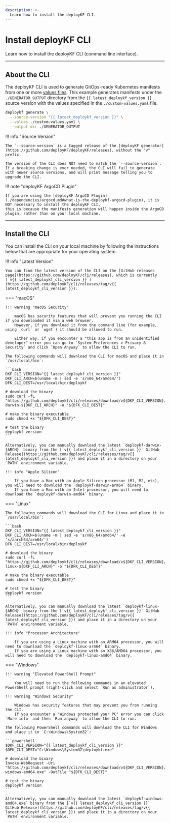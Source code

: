 ```yaml
---
description: >-
  Learn how to install the deployKF CLI.
---
```

# Install deployKF CLI

Learn how to install the deployKF CLI (command line interface).

---

## About the CLI

The deployKF CLI is used to generate GitOps-ready Kubernetes manifests from one or more [values files](../reference/deploykf-values.md).
This example generates manifests under the `./GENERATOR_OUTPUT` directory from the `{{ latest_deploykf_version }}` source version with the values specified in the `./custom-values.yaml` file.

```bash
deploykf generate \
  --source-version "{{ latest_deploykf_version }}" \
  --values ./custom-values.yaml \
  --output-dir ./GENERATOR_OUTPUT
```

!!! info "Source Version"

    The `--source-version` is a tagged release of the [deployKF generator](https://github.com/deployKF/deployKF/releases), without the "v" prefix.

    The version of the CLI does NOT need to match the `--source-version`. 
    If a breaking change is ever needed, the CLI will fail to generate with newer source versions, and will print message telling you to upgrade the CLI.

!!! note "deployKF ArgoCD Plugin"

    If you are using the [deployKF ArgoCD Plugin](./dependencies/argocd.md#what-is-the-deploykf-argocd-plugin), it is NOT necessary to install the deployKF CLI,
    this is because the manifests generation will happen inside the ArgoCD plugin, rather than on your local machine.

---

## Install the CLI

You can install the CLI on your local machine by following the instructions below that are appropriate for your operating system.

!!! info "Latest Version"
    
    You can find the latest version of the CLI on the [GitHub releases page](https://github.com/deployKF/cli/releases), which is currently [`v{{ latest_deploykf_cli_version }}`](https://github.com/deployKF/cli/releases/tag/v{{ latest_deploykf_cli_version }}).

=== "macOS"

    !!! warning "macOS Security"
        
        macOS has security features that will prevent you running the CLI if you downloaded it via a web browser.
        However, if you download it from the command line (for example, using `curl` or `wget`) it should be allowed to run.
        
        Either way, if you encounter a "this app is from an unidentified developer" error you can go to `System Preferences > Privacy & Security` and click `Open Anyway` to allow the CLI to run.

    The following commands will download the CLI for macOS and place it in `/usr/local/bin`:

    ```bash
    DKF_CLI_VERSION="{{ latest_deploykf_cli_version }}"
    DKF_CLI_ARCH=$(uname -m | sed -e 's/x86_64/amd64/')
    DFK_CLI_DEST=/usr/local/bin/deploykf
    
    # download the binary
    sudo curl -fL "https://github.com/deploykf/cli/releases/download/v${DKF_CLI_VERSION}/deploykf-darwin-${DKF_CLI_ARCH}" -o "${DFK_CLI_DEST}"
    
    # make the binary executable
    sudo chmod +x "${DFK_CLI_DEST}"
    
    # test the binary
    deploykf version
    ```

    Alternatively, you can manually download the latest `deploykf-darwin-{ARCH}` binary from the [`v{{ latest_deploykf_cli_version }}` GitHub Release](https://github.com/deployKF/cli/releases/tag/v{{ latest_deploykf_cli_version }}) and place it in a directory on your `PATH` environment variable.

    !!! info "Apple Silicon"
       
        If you have a Mac with an Apple Silicon processor (M1, M2, etc), you will need to download the `deploykf-darwin-arm64` binary.
        If you have a Mac with an Intel processor, you will need to download the `deploykf-darwin-amd64` binary.

=== "Linux"

    The following commands will download the CLI for Linux and place it in `/usr/local/bin`:

    ```bash
    DKF_CLI_VERSION="{{ latest_deploykf_cli_version }}"
    DKF_CLI_ARCH=$(uname -m | sed -e 's/x86_64/amd64/' -e 's/aarch64/arm64/')
    DFK_CLI_DEST=/usr/local/bin/deploykf

    # download the binary
    sudo curl -fL "https://github.com/deploykf/cli/releases/download/v${DKF_CLI_VERSION}/deploykf-linux-${DKF_CLI_ARCH}" -o "${DFK_CLI_DEST}"

    # make the binary executable
    sudo chmod +x "${DFK_CLI_DEST}"

    # test the binary
    deploykf version
    ```

    Alternatively, you can manually download the latest `deploykf-linux-{ARCH}` binary from the [`v{{ latest_deploykf_cli_version }}` GitHub Release](https://github.com/deployKF/cli/releases/tag/v{{ latest_deploykf_cli_version }}) and place it in a directory on your `PATH` environment variable.

    !!! info "Processor Architecture"
    
        If you are using a Linux machine with an ARM64 processor, you will need to download the `deploykf-linux-arm64` binary.
        If you are using a Linux machine with an X86/AMD64 processor, you will need to download the `deploykf-linux-amd64` binary.

=== "Windows"

    !!! warning "Elevated PowerShell Prompt"
        
        You will need to run the following commands in an elevated PowerShell prompt (right-click and select `Run as administrator`).

    !!! warning "Windows Security"
    
        Windows has security features that may prevent you from running the CLI.
        If you encounter a "Windows protected your PC" error you can click `More info` and then `Run anyway` to allow the CLI to run.

    The following PowerShell commands will download the CLI for Windows and place it in `C:\Windows\System32`:

    ```powershell 
    $DKF_CLI_VERSION="{{ latest_deploykf_cli_version }}"
    $DFK_CLI_DEST="C:\Windows\System32\deploykf.exe"
    
    # download the binary
    Invoke-WebRequest -Uri "https://github.com/deploykf/cli/releases/download/v${DKF_CLI_VERSION}/deploykf-windows-amd64.exe" -OutFile "${DFK_CLI_DEST}"

    # test the binary
    deploykf version
    ```

    Alternatively, you can manually download the latest `deploykf-windows-amd64.exe` binary from the [`v{{ latest_deploykf_cli_version }}` GitHub Release](https://github.com/deployKF/cli/releases/tag/v{{ latest_deploykf_cli_version }}) and place it in a directory on your `PATH` environment variable.
